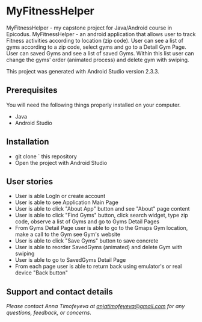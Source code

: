 # MyFitnessHelper

MyFitnessHelper - my capstone project for Java/Android course in Epicodus. MyFitnessHelper - an android application that allows user to track Fitness activities according to location (zip code). User can see a list of gyms according to a zip code, select gyms and go to a Detail Gym Page. User can saved Gyms and see a list of saved Gyms. Within this list user can change the gyms' order (animated process) and delete gym with swiping.

This project was generated with Android Studio version 2.3.3.


## Prerequisites

You will need the following things properly installed on your computer.

* Java
* Android Studio


## Installation

* git clone <repository-url>` this repository
* Open the project with Android Studio


## User stories
* User is able LogIn or create account
* User is able to see Application Main Page
* User is able to click "About App" button and see "About" page content
* User is able to click "Find Gyms" button, click search widget, type zip code, observe a list of Gyms and go to Gyms Detail Pages
* From Gyms Detail Page user is able to go to the Gmaps Gym location, make a call to the Gym see Gym's website
* User is able to click "Save Gyms" button to save concrete
* User is able to reorder SavedGyms (animated) and delete Gym with swiping
* User is able to go to SavedGyms Detail Page
* From each page user is able to return back using emulator's or real device "Back button"
## Support and contact details

_Please contact Anna Timofeyeva at anjatimofeyeva@gmail.com for any questions, feedback, or concerns._


